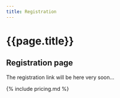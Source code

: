 ```yaml
---
title: Registration
---
```


# {{page.title}}

## Registration page

The registration link will be here very soon...


{% include pricing.md %}